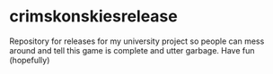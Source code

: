 # crimskonskiesrelease
Repository for releases for my university project so people can mess around and tell this game is complete and utter garbage. Have fun (hopefully)

